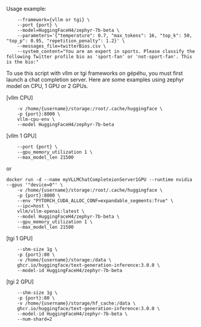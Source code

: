 Usage example: 

```time python asyncChatBenchmark.py \    
    --framework={vllm or tgi} \
    --port {port} \
    --model=HuggingFaceH4/zephyr-7b-beta \
    --parameters='{"temperature": 0.7, "max_tokens": 16, "top_k": 50, "top_p": 0.95, "repetition_penalty": 1.2}' \
    --messages_file=twitterBios.csv \
    --system_content="You are an expert in sports. Please classify the following Twitter profile bio as 'sport-fan' or 'not-sport-fan'. This is the bio:"
```

To use this script with vllm or tgi frameworks on gépéhu, you must first launch a chat completion server.
Here are some examples using zephyr model on CPU, 1 GPU or 2 GPUs.

[vllm CPU]

```docker run -d --name myVLLMChatCompleteionServerCPU \                 
    -v /home/{username}/storage:/root/.cache/huggingface \
    -p {port}:8000 \
    vllm-cpu-env \
    --model HuggingFaceH4/zephyr-7b-beta
```

[vllm 1 GPU]

```vllm serve HuggingFaceH4/zephyr-7b-beta \
    --port {port} \
    --gpu_memory_utilization 1 \
    --max_model_len 21500
```
or

```
docker run -d --name myVLLMChatCompleteionServer1GPU --runtime nvidia --gpus '"device=0"' \
    -v /home/{username}/storage:/root/.cache/huggingface \
    -p {port}:8000 \           
    --env "PYTORCH_CUDA_ALLOC_CONF=expandable_segments:True" \
    --ipc=host \                                         
    vllm/vllm-openai:latest \              
    --model HuggingFaceH4/zephyr-7b-beta \
    --gpu_memory_utilization 1 \
    --max_model_len 21500
``` 

[tgi 1 GPU]


```docker run -d --name myTGIChatCompleteionServer1GPU --gpus '"device=1"' \
    --shm-size 1g \
    -p {port}:80 \
    -v /home/{username}/storage:/data \
    ghcr.io/huggingface/text-generation-inference:3.0.0 \
    --model-id HuggingFaceH4/zephyr-7b-beta
```
[tgi 2 GPU]

```docker run -d --name myTGIChatCompleteionServer2GPUs --gpus all \
    --shm-size 1g \
    -p {port}:80 \
    -v /home/{username}/storage/hf_cache:/data \
    ghcr.io/huggingface/text-generation-inference:3.0.0 \
    --model-id HuggingFaceH4/zephyr-7b-beta \
    --num-shard=2
```
